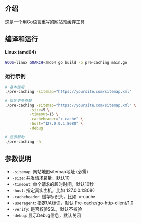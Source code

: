 ## 介绍

这是一个用Go语言重写的网站预缓存工具

## 编译和运行

#### Linux (amd64)
```bash
GOOS=linux GOARCH=amd64 go build -o pre-caching main.go
```

### 运行示例
```bash
# 基本使用
./pre-caching -sitemap="https://yoursite.com/sitemap.xml"

# 指定更多参数
./pre-caching -sitemap="https://yoursite.com/sitemap.xml" \
           -size=5 \
           -timeout=15 \
           -cacheheader="x-cache" \
           -host="127.0.0.1:8080" \
           -debug

# 显示帮助
./pre-caching -h
```

## 参数说明

- `-sitemap`: 网站地图sitemap地址 (必需)
- `-size`: 并发请求数量，默认10
- `-timeout`: 单个请求的超时时间，默认10秒
- `-host`: 指定真实主机，比如 127.0.0.1:8080
- `-cacheheader`: 缓存标识头，比如: x-cache
- `-useragent`: 指定UA标识，默认 Pre-cache/go-http-client/1.0
- `-verify`: 是否校验SSL，默认不校验
- `-debug`: 显示Debug信息，默认关闭
